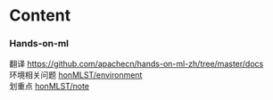 Content
===============

### Hands-on-ml
翻译 <https://github.com/apachecn/hands-on-ml-zh/tree/master/docs>  
环境相关问题 [honMLST/environment](/honMLST/environment.md)  
划重点 [honMLST/note](/honMLST/note.md)  
